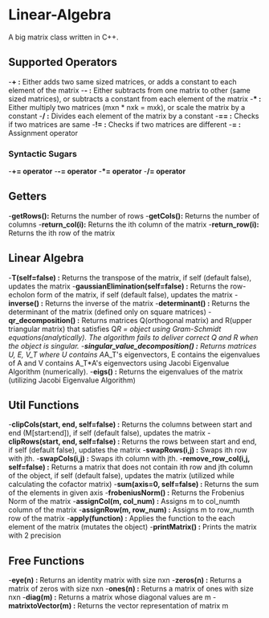 # Linear-Algebra
A big matrix class written in C++.


## Supported Operators

-**+ :** Either adds two same sized matrices, or adds a constant to each element of the matrix
-**- :** Either subtracts from one matrix to other (same sized matrices), or subtracts a constant from each element of the matrix
-**\* :** Either multiply two matrices (mxn * nxk = mxk), or scale the matrix by a constant
-**/ :** Divides each element of the matrix by a constant
-**== :** Checks if two matrices are same
-**!= :** Checks if two matrices are different
-**= :** Assignment operator


### Syntactic Sugars

-**+= operator**
-**-= operator**
-**\*= operator**
-**/= operator**


## Getters

-**getRows():** Returns the number of rows
-**getCols():** Returns the number of columns
-**return_col(i):** Returns the ith column of the matrix
-**return_row(i):** Returns the ith row of the matrix


## Linear Algebra

-**T(self=false) :** Returns the transpose of the matrix, if self (default false), updates the matrix
-**gaussianElimination(self=false) :** Returns the row-echolon form of the matrix, if self (default false), updates the matrix
-**inverse() :** Returns the inverse of the matrix
-**determinant() :** Returns the determinant of the matrix (defined only on square matrices)
-**qr_decomposition() :** Returns matrices Q(orthogonal matrix) and R(upper triangular matrix) that satisfies Q*R = object using Gram-Schmidt equations(analytically). The algorithm fails to deliver correct Q and R when the object is singular.
-**singular_value_decomposition() :** Returns matrices U, E, V_T where U contains A*A_T's eigenvectors, E contains the eigenvalues of A and  V contains A_T*A's eigenvectors using Jacobi Eigenvalue Algorithm (numerically).
-**eigs() :** Returns the eigenvalues of the matrix (utilizing Jacobi Eigenvalue Algorithm)


## Util Functions

-**clipCols(start, end, self=false) :** Returns the columns between start and end (M[start:end]), if self (default false), updates the matrix
-**clipRows(start, end, self=false) :** Returns the rows between start and end, if self (default false), updates the matrix
-**swapRows(i,j) :** Swaps ith row with jth.
-**swapCols(i,j) :** Swaps ith column with jth.
-**remove_row_col(i,j, self=false) :** Returns a matrix that does not contain ith row and jth column of the object, if self (default false), updates the matrix (utilized while calculating the cofactor matrix)
-**sum(axis=0, self=false) :** Returns the sum of the elements in given axis
-**frobeniusNorm() :** Returns the Frobenius Norm of the matrix
-**assignCol(m, col_num) :** Assigns m to col_numth column of the matrix
-**assignRow(m, row_num) :** Assigns m to row_numth row of the matrix
-**apply(function) :** Applies the function to the each element of the matrix (mutates the object)
-**printMatrix() :** Prints the matrix with 2 precision


## Free Functions

-**eye(n) :** Returns an identity matrix with size nxn
-**zeros(n) :** Returns a matrix of zeros with size nxn
-**ones(n) :** Returns a matrix of ones with size nxn
-**diag(m) :** Returns a matrix whose diagonal values are m
-**matrixtoVector(m) :** Returns the vector representation of matrix m
